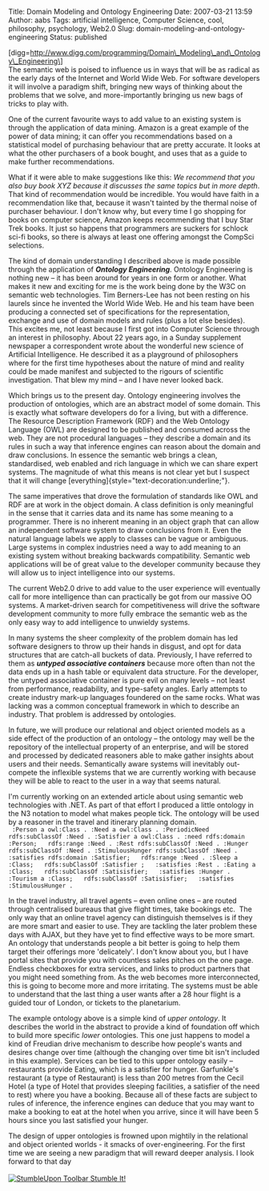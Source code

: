 Title: Domain Modeling and Ontology Engineering
Date: 2007-03-21 13:59
Author: aabs
Tags: artificial intelligence, Computer Science, cool, philosophy, psychology, Web2.0
Slug: domain-modeling-and-ontology-engineering
Status: published

\[digg=http://www.digg.com/programming/Domain\_Modeling\_and\_Ontology\_Engineering\]  
The semantic web is poised to influence us in ways that will be as radical as the early days of the Internet and World Wide Web. For software developers it will involve a paradigm shift, bringing new ways of thinking about the problems that we solve, and more-importantly bringing us new bags of tricks to play with.

One of the current favourite ways to add value to an existing system is through the application of data mining. Amazon is a great example of the power of data mining; it can offer you recommendations based on a statistical model of purchasing behaviour that are pretty accurate. It looks at what the other purchasers of a book bought, and uses that as a guide to make further recommendations.

What if it were able to make suggestions like this: *We recommend that you also buy book XYZ because it discusses the same topics but in more depth*. That kind of recommendation would be incredible. You would have faith in a recommendation like that, because it wasn't tainted by the thermal noise of purchaser behaviour. I don't know why, but every time I go shopping for books on computer science, Amazon keeps recommending that I buy Star Trek books. It just so happens that programmers are suckers for schlock sci-fi books, so there is always at least one offering amongst the CompSci selections.

The kind of domain understanding I described above is made possible through the application of ***Ontology Engineering***. Ontology Engineering is nothing new – it has been around for years in one form or another. What makes it new and exciting for me is the work being done by the W3C on semantic web technologies. Tim Berners-Lee has not been resting on his laurels since he invented the World Wide Web. He and his team have been producing a connected set of specifications for the representation, exchange and use of domain models and rules (plus a lot else besides). This excites me, not least because I first got into Computer Science through an interest in philosophy. About 22 years ago, in a Sunday supplement newspaper a correspondent wrote about the wonderful new science of Artificial Intelligence. He described it as a playground of philosophers where for the first time hypotheses about the nature of mind and reality could be made manifest and subjected to the rigours of scientific investigation. That blew my mind – and I have never looked back.

Which brings us to the present day. Ontology engineering involves the production of ontologies, which are an abstract model of some domain. This is exactly what software developers do for a living, but with a difference. The Resource Description Framework (RDF) and the Web Ontology Language (OWL) are designed to be published and consumed across the web. They are not procedural languages – they describe a domain and its rules in such a way that inference engines can reason about the domain and draw conclusions. In essence the semantic web brings a clean, standardised, web enabled and rich language in which we can share expert systems. The magnitude of what this means is not clear yet but I suspect that it will change [everything]{style="text-decoration:underline;"}.

The same imperatives that drove the formulation of standards like OWL and RDF are at work in the object domain. A class definition is only meaningful in the sense that it carries data and its name has some meaning to a programmer. There is no inherent meaning in an object graph that can allow an independent software system to draw conclusions from it. Even the natural language labels we apply to classes can be vague or ambiguous. Large systems in complex industries need a way to add meaning to an existing system without breaking backwards compatibility. Semantic web applications will be of great value to the developer community because they will allow us to inject intelligence into our systems.

The current Web2.0 drive to add value to the user experience will eventually call for more intelligence than can practically be got from our massive OO systems. A market-driven search for competitiveness will drive the software development community to more fully embrace the semantic web as the only easy way to add intelligence to unwieldy systems.

In many systems the sheer complexity of the problem domain has led software designers to throw up their hands in disgust, and opt for data structures that are catch-all buckets of data. Previously, I have referred to them as ***untyped associative containers*** because more often than not the data ends up in a hash table or equivalent data structure. For the developer, the untyped associative container is pure evil on many levels – not least from performance, readability, and type-safety angles. Early attempts to create industry mark-up languages foundered on the same rocks. What was lacking was a common conceptual framework in which to describe an industry. That problem is addressed by ontologies.

In future, we will produce our relational and object oriented models as a side effect of the production of an ontology – the ontology may well be the repository of the intellectual property of an enterprise, and will be stored and processed by dedicated reasoners able to make gather insights about users and their needs. Semantically aware systems will inevitably out-compete the inflexible systems that we are currently working with because they will be able to react to the user in a way that seems natural.

I'm currently working on an extended article about using semantic web technologies with .NET. As part of that effort I produced a little ontology in the N3 notation to model what makes people tick. The ontology will be used by a reasoner in the travel and itinerary planning domain.  
` :Person a owl:Class . :Need a owl:Class . :PeriodicNeed rdfs:subClassOf :Need . :Satisfier a owl:Class . :need rdfs:domain :Person;   rdfs:range :Need . :Rest rdfs:subClassOf :Need . :Hunger rdfs:subClassOf :Need . :StimulousHunger rdfs:subClassOf :Need . :satisfies rdfs:domain :Satisfier;   rdfs:range :Need . :Sleep a :Class;   rdfs:subClassOf :Satisfier ;   :satisfies :Rest . :Eating a :Class;   rdfs:subClassOf :Satisisfier;   :satisfies :Hunger . :Tourism a :Class;   rdfs:subClassOf :Satisisfier;   :satisfies :StimulousHunger .`

In the travel industry, all travel agents – even online ones – are routed through centralised bureaus that give flight times, take bookings etc.  The only way that an online travel agency can distinguish themselves is if they are more smart and easier to use. They are tackling the later problem these days with AJAX, but they have yet to find effective ways to be more smart. An ontology that understands people a bit better is going to help them target their offerings more 'delicately'. I don't know about you, but I have portal sites that provide you with countless sales pitches on the one page. Endless checkboxes for extra services, and links to product partners that you might need something from. As the web becomes more interconnected, this is going to become more and more irritating. The systems must be able to understand that the last thing a user wants after a 28 hour flight is a guided tour of London, or tickets to the planetarium.

The example ontology above is a simple kind of *upper ontology*. It describes the world in the abstract to provide a kind of foundation off which to build more specific *lower* ontologies. This one just happens to model a kind of Freudian drive mechanism to describe how people's wants and desires change over time (although the changing over time bit isn't included in this example). Services can be tied to this upper ontology easily – restaurants provide Eating, which is a satisfier for hunger. Garfunkle's restaurant (a type of Restaurant) is less than 200 metres from the Cecil Hotel (a type of Hotel that provides sleeping facilities, a satisfier of the need to rest) where you have a booking. Because all of these facts are subject to rules of inference, the inference engines can deduce that you may want to make a booking to eat at the hotel when you arrive, since it will have been 5 hours since you last satisfied your hunger.

The design of upper ontologies is frowned upon mightily in the relational and object oriented worlds - it smacks of over-engineering. For the first time we are seeing a new paradigm that will reward deeper analysis. I look forward to that day  
[  
![StumbleUpon Toolbar](http://www.stumbleupon.com/images/icon_su.gif) Stumble It!](http://www.stumbleupon.com/submit?url=http://www.yoursite.com/article.php&title=The+Article+Title)
